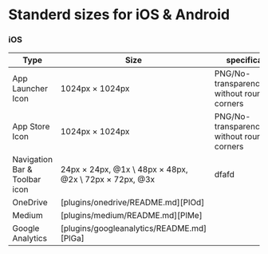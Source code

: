 # Standerd sizes for iOS & Android

### iOS 
| Type | Size | specifications |
| ------------ | ------------ | ------------- |
| App Launcher Icon | 1024px × 1024px | PNG/No-transparency/Square without rounded corners
| App Store Icon | 1024px × 1024px | PNG/No-transparency/Square without rounded corners
| Navigation Bar & Toolbar icon | 24px × 24px, @1x  \\ 48px × 48px, @2x \\ 72px × 72px, @3x| dfafd
| OneDrive | [plugins/onedrive/README.md][PlOd] |
| Medium | [plugins/medium/README.md][PlMe] |
| Google Analytics | [plugins/googleanalytics/README.md][PlGa] |
